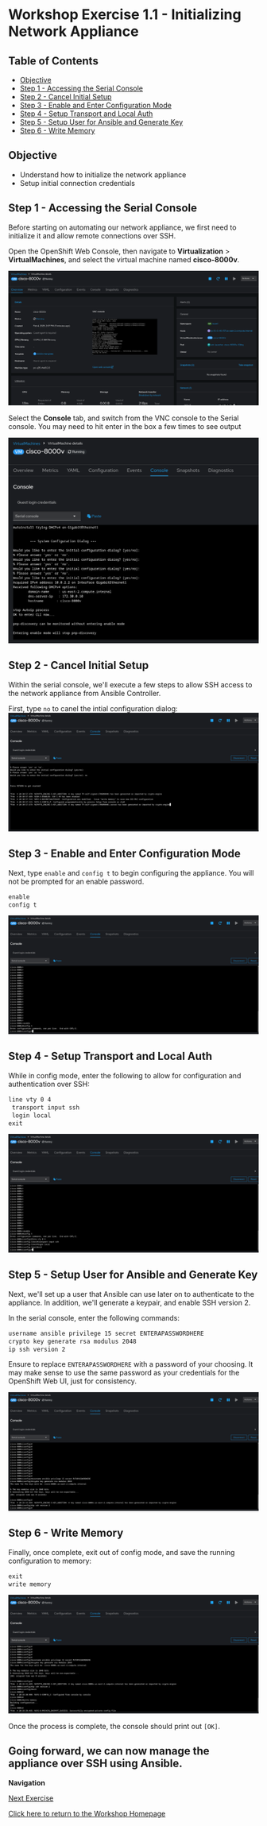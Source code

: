 # Workshop Exercise 1.1 - Initializing Network Appliance

## Table of Contents

* [Objective](#objective)
* [Step 1 - Accessing the Serial Console](#step-1---accessing-the-serial-console)
* [Step 2 - Cancel Initial Setup](#step-2---cancel-initial-setup)
* [Step 3 - Enable and Enter Configuration Mode](#step-3---enable-and-enter-configuration-mode)
* [Step 4 - Setup Transport and Local Auth](#step-4---setup-transport-and-local-auth)
* [Step 5 - Setup User for Ansible and Generate Key](#step-5---setup-user-for-ansible-and-generate-key)
* [Step 6 - Write Memory](#step-6---write-memory)

## Objective

* Understand how to initialize the network appliance
* Setup initial connection credentials

## Step 1 - Accessing the Serial Console
Before starting on automating our network appliance, we first need to initialize it and allow remote connections over SSH.

Open the OpenShift Web Console, then navigate to **Virtualization** > **VirtualMachines**, and select the virtual machine named **cisco-8000v**.

![8000v Overview](../.images/8000v-overview.png)

Select the **Console** tab, and switch from the VNC console to the Serial console. You may need to hit enter in the box a few times to see output

![8000v Serial Console](../.images/8000v-serial-console.png)

## Step 2 - Cancel Initial Setup
Within the serial console, we'll execute a few steps to allow SSH access to the network appliance from Ansible Controller.

First, type `no` to canel the intial configuration dialog:
![8000v Cancel Setup](../.images/8000v-cancel-setup.png)

## Step 3 - Enable and Enter Configuration Mode
Next, type `enable` and `config t` to begin configuring the appliance. You will not be prompted for an enable password.

```
enable
config t
```

![8000v Enable Config T](../.images/8000v-enable-config-t.png)

## Step 4 - Setup Transport and Local Auth
While in config mode, enter the following to allow for configuration and authentication over SSH:

```
line vty 0 4
 transport input ssh
 login local
exit
```

![8000v VTY Auth](../.images/8000v-tty-auth.png)

## Step 5 - Setup User for Ansible and Generate Key
Next, we'll set up a user that Ansible can use later on to authenticate to the appliance. In addition, we'll generate a keypair, and enable SSH version 2.

In the serial console, enter the following commands:

```
username ansible privilege 15 secret ENTERAPASSWORDHERE
crypto key generate rsa modulus 2048
ip ssh version 2
```

Ensure to replace `ENTERAPASSWORDHERE` with a password of your choosing. It may make sense to use the same password as your credentials for the OpenShift Web UI, just for consistency.

![8000v Setup User](../.images/8000v-setup-user.png)

## Step 6 - Write Memory
Finally, once complete, exit out of config mode, and save the running configuration to memory:
```
exit
write memory
```

![8000v Write Memory](../.images/8000v-write-memory.png)

Once the process is complete, the console should print out `[OK]`.

Going forward, we can now manage the appliance over SSH using Ansible.
---
**Navigation**

[Next Exercise](../2.1-network-automation-part-1/)

[Click here to return to the Workshop Homepage](../../README.md)
